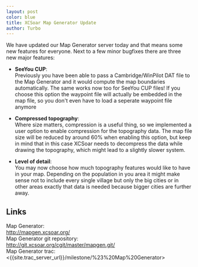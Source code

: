 ```yaml
---
layout: post
color: blue
title: XCSoar Map Generator Update
author: Turbo
---
```

We have updated our Map Generator server today and that means some 
new features for everyone. Next to a few minor bugfixes there are 
three new major features:

* **SeeYou CUP**:  
  Previously you have been able to pass a Cambridge/WinPilot DAT
  file to the Map Generator and it would compute the map boundaries
  automatically. The same works now too for SeeYou CUP files!
  If you choose this option the waypoint file will actually be embedded
  in the map file, so you don't even have to load a seperate waypoint file
  anymore

* **Compressed topography**:  
  Where size matters, compression is a useful thing, so we implemented
  a user option to enable compression for the topography data. The
  map file size will be reduced by around 60% when enabling this option,
  but keep in mind that in this case XCSoar needs to decompress the data 
  while drawing the topography, which might lead to a slightly slower system.

* **Level of detail**:  
  You may now choose how much topography features would like to have in your map.
  Depending on the population in you area it might make sense not to include every
  single village but only the big cities or in other areas exactly that data is
  needed because bigger cities are further away.

## Links

Map Generator:  
<http://mapgen.xcsoar.org/>  
Map Generator git repository:  
<http://git.xcsoar.org/cgit/master/mapgen.git/>  
Map Generator trac:  
<{{site.trac_server_url}}/milestone/%23%20Map%20Generator>
